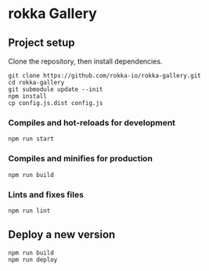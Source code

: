 # rokka Gallery

## Project setup

Clone the repository, then install dependencies.

```
git clone https://github.com/rokka-io/rokka-gallery.git
cd rokka-gallery
git submodule update --init
npm install
cp config.js.dist config.js
```

### Compiles and hot-reloads for development
```
npm run start
```

### Compiles and minifies for production
```
npm run build
```

### Lints and fixes files
```
npm run lint
```

## Deploy a new version

```
npm run build
npm run deploy
```